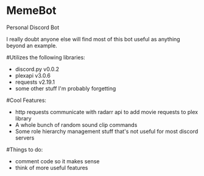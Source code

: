 # MemeBot
Personal Discord Bot

I really doubt anyone else will find most of this bot useful as anything beyond an example.

#Utilizes the following libraries:
- discord.py v0.0.2
- plexapi    v3.0.6
- requests   v2.19.1
- some other stuff I'm probably forgetting

#Cool Features:
- http requests communicate with radarr api to add movie requests to plex library
- A whole bunch of random sound clip commands
- Some role hierarchy management stuff that's not useful for most discord servers

#Things to do:
- comment code so it makes sense
- think of more useful features

